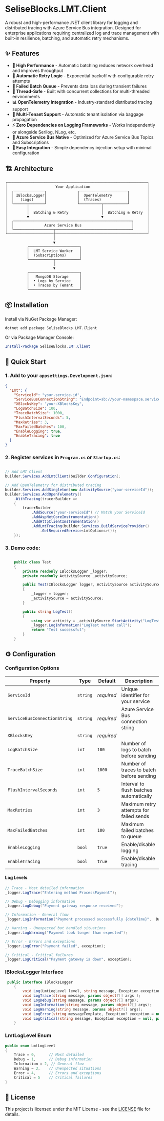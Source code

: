 ﻿# SeliseBlocks.LMT.Client

A robust and high-performance .NET client library for logging and distributed tracing with Azure Service Bus integration. Designed for enterprise applications requiring centralized log and trace management with built-in resilience, batching, and automatic retry mechanisms.

## ✨ Features

- **🚀 High Performance** - Automatic batching reduces network overhead and improves throughput
- **🔄 Automatic Retry Logic** - Exponential backoff with configurable retry attempts
- **💾 Failed Batch Queue** - Prevents data loss during transient failures
- **🧵 Thread-Safe** - Built with concurrent collections for multi-threaded environments
- **📊 OpenTelemetry Integration** - Industry-standard distributed tracing support
- **🏢 Multi-Tenant Support** - Automatic tenant isolation via baggage propagation
- **⚡ Zero Dependencies on Logging Frameworks** - Works independently or alongside Serilog, NLog, etc.
- **🎯 Azure Service Bus Native** - Optimized for Azure Service Bus Topics and Subscriptions
- **🔌 Easy Integration** - Simple dependency injection setup with minimal configuration

## 🏗️ Architecture

```
┌────────────────────────────────────────────────────────────────┐
│                      Your Application                          │
│  ┌──────────────┐              ┌──────────────────────┐        │
│  │ IBlocksLogger│              │  OpenTelemetry       │        │
│  │   (Logs)     │              │  (Traces)            │        │
│  └──────┬───────┘              └──────────┬───────────┘        │
│         │                                 │                    │
│         │  Batching & Retry               │  Batching & Retry  │
│         ▼                                 ▼                    │
│  ┌──────────────────────────────────────────────────────┐      │
│  │              Azure Service Bus                       │      │
│  └──────────────────┬───────────────────────────────────┘      │
└─────────────────────┼──────────────────────────────────────────┘
                      │
                      ▼
          ┌───────────────────────┐
          │  LMT Service Worker   │
          │  (Subscriptions)      │
          └───────────┬───────────┘
                      │
                      ▼
          ┌───────────────────────┐
          │   MongoDB Storage     │
          │  • Logs by Service    │
          │  • Traces by Tenant   │
          └───────────────────────┘
```

## 📦 Installation

Install via NuGet Package Manager:

```bash
dotnet add package SeliseBlocks.LMT.Client
```

Or via Package Manager Console:

```powershell
Install-Package SeliseBlocks.LMT.Client
```

## 🚀 Quick Start

### 1. Add to your `appsettings.Development.json`:

```json
{
  "Lmt": {
    "ServiceId": "your-service-id",
    "ServiceBusConnectionString": "Endpoint=sb://your-namespace.servicebus.windows.net/;SharedAccessKeyName=RootManageSharedAccessKey;SharedAccessKey=your-key",
    "XBlocksKey": "your-XBlocksKey",
    "LogBatchSize": 100,
    "TraceBatchSize": 1000,
    "FlushIntervalSeconds": 5,
    "MaxRetries": 3,
    "MaxFailedBatches": 100,
    "EnableLogging": true,
    "EnableTracing": true
  }
}
```

### 2. Register services in `Program.cs` or `Startup.cs`:

```csharp

// Add LMT Client
builder.Services.AddLmtClient(builder.Configuration);

// Add OpenTelemetry for distributed tracing
builder.Services.AddSingleton(new ActivitySource("your-serviceId"));
builder.Services.AddOpenTelemetry()
    .WithTracing(tracerBuilder =>
    {
        tracerBuilder
            .AddSource("your-serviceId") // Match your ServiceId
            .AddAspNetCoreInstrumentation()
            .AddHttpClientInstrumentation()
            .AddLmtTracing(builder.Services.BuildServiceProvider()
                .GetRequiredService<LmtOptions>());
    });
```

### 3. Demo code:

```csharp

    public class Test
    {
        private readonly IBlocksLogger _logger;
        private readonly ActivitySource _activitySource;

        public Test(IBlocksLogger logger, ActivitySource activitySource)
        {
            _logger = logger;
            _activitySource = activitySource;
        }

        public string LogTest()
        {
            using var activity = _activitySource.StartActivity("LogTest");
            _logger.LogInformation("LogTest method call");
            return "Test successful";
        }
    }
```

## ⚙️ Configuration

### Configuration Options

| Property | Type | Default | Description |
|----------|------|---------|-------------|
| `ServiceId` | `string` | *required* | Unique identifier for your service |
| `ServiceBusConnectionString` | `string` | *required* | Azure Service Bus connection string |
| `XBlocksKey` | `string` | *required* | | Selise blocks cloud key |
| `LogBatchSize` | `int` | `100` | Number of logs to batch before sending |
| `TraceBatchSize` | `int` | `1000` | Number of traces to batch before sending |
| `FlushIntervalSeconds` | `int` | `5` | Interval to flush batches automatically |
| `MaxRetries` | `int` | `3` | Maximum retry attempts for failed sends |
| `MaxFailedBatches` | `int` | `100` | Maximum failed batches to queue |
| `EnableLogging` | `bool` | `true` | Enable/disable logging |
| `EnableTracing` | `bool` | `true` | Enable/disable tracing |


#### Log Levels

```csharp
// Trace - Most detailed information
_logger.LogTrace("Entering method ProcessPayment");

// Debug - Debugging information
_logger.LogDebug("Payment gateway response received");

// Information - General flow
_logger.LogInformation("Payment processed successfully {dateTime}",  DateTimeOffset.UtcNow);

// Warning - Unexpected but handled situations
_logger.LogWarning("Payment took longer than expected");

// Error - Errors and exceptions
_logger.LogError("Payment failed", exception);

// Critical - Critical failures
_logger.LogCritical("Payment gateway is down", exception);
```


### IBlocksLogger Interface

```csharp
 public interface IBlocksLogger
    {
        void Log(LmtLogLevel level, string message, Exception exception = null, params object?[] args);
        void LogTrace(string message, params object?[] args );
        void LogDebug(string message, params object?[] args);
        void LogInformation(string message, params object?[] args);
        void LogWarning(string message, params object?[] args);
        void LogError(string messageTemplate, Exception? exception = null, params object?[] args);
        void LogCritical(string message, Exception exception = null, params object?[] args);
    }
```

### LmtLogLevel Enum

```csharp
public enum LmtLogLevel
{
    Trace = 0,      // Most detailed
    Debug = 1,      // Debug information
    Information = 2, // General flow
    Warning = 3,    // Unexpected situations
    Error = 4,      // Errors and exceptions
    Critical = 5    // Critical failures
}
```


## 📄 License

This project is licensed under the MIT License - see the [LICENSE](LICENSE) file for details.